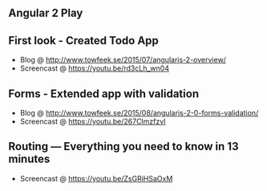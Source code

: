 ## Angular 2 Play

## First look - Created Todo App

- Blog @ http://www.towfeek.se/2015/07/angularjs-2-overview/
- Screencast @ https://youtu.be/rd3cLh_wn04

## Forms - Extended app with validation

- Blog @ http://www.towfeek.se/2015/08/angularjs-2-0-forms-validation/
- Screencast @ https://youtu.be/267ClmzfzvI

## Routing — Everything you need to know in 13 minutes

- Screencast @ https://youtu.be/ZsGRiHSaOxM
